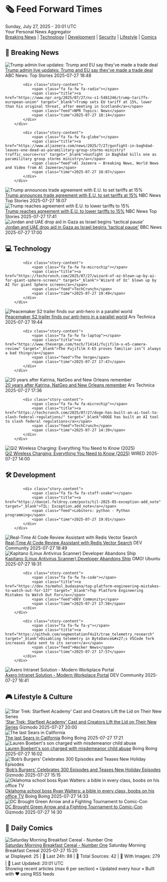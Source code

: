 <!-- Processing 54 RSS feeds at 2025-07-27 20:01:26 UTC -->
<!-- Processing: Penny Arcade -->
<!-- Processing: Cyanide & Happiness -->
<!-- Processing: Girl Genius -->
<!-- Processing: Dinosaur Comics -->
<!-- Processing: CNN Top Stories -->
<!-- Processing: BBC Breaking News -->
<!-- Processing: Al Jazeera Breaking News -->
<!-- Processing: NPR News -->
<!-- Processing: Associated Press Breaking -->
<!-- Processing: NBC News Breaking -->
<!-- Processing: Sky News World -->
<!-- Processing: TechCrunch -->
<!-- Processing: Ars Technica -->
<!-- Processing: O'Reilly Radar -->
<!-- Processing: Slashdot -->
<!-- Processing: Hacker News -->
<!-- Processing: It's FOSS -->
<!-- Processing: DistroWatch -->
<!-- Processing: Linux.com -->
<!-- Processing: Ubuntu Blog -->
<!-- Processing: InfoQ -->
<!-- Processing: Martin Fowler -->
<!-- Processing: Coding Horror -->
<!-- Processing: The Pragmatic Engineer -->
<!-- Processing: Gizmodo -->
<!-- Processing: Kotaku -->
<!-- Processing: Boing Boing -->
<!-- Processing: Krebs on Security -->
<!-- Generated 9 new posts out of 28 feeds processed -->
<div class="newspaper-header">
    <h1 class="newspaper-title">🗞️ Feed Forward Times</h1>
    <div class="newspaper-date">Sunday, July 27, 2025 - 20:01 UTC</div>
    <div class="newspaper-subtitle">Your Personal News Aggregator</div>
</div>

<div class="newspaper-nav">
    <a href="#breaking">Breaking News</a> |
    <a href="#tech">Technology</a> |
    <a href="#dev">Development</a> |
    <a href="#security">Security</a> |
    <a href="#lifestyle">Lifestyle</a> |
    <a href="#webcomics">Comics</a>
</div>

<div class="news-section breaking-news" id="breaking">
<h2 class="section-header">🚨 Breaking News</h2>
<div class="stories-container">
<div class="story">
            <img src="https://s.abcnews.com/images/Politics/trump-von-der-leyen-deal_1753639276050_hpMain_4x3t_384.jpg" alt="Trump admin live updates: Trump and EU say they&#x27;ve made a trade deal" class="story-image" loading="lazy" onerror="this.style.display='none'">
            <div class="story-content">
                <span class="fa fa-fw fa-tv"></span>
                <span class="title"><a href="https://abcnews.go.com/Politics/live-updates/trump-admin-live-updates/?id=123918735" target="_blank">Trump admin live updates: Trump and EU say they&#x27;ve made a trade deal</a></span>
                <span class="feed">ABC News: Top Stories</span>
                <span class="time">2025-07-27 18:48</span>
            </div>
        </div>
<div class="story">
            
            <div class="story-content">
                <span class="fa fa-fw fa-radio"></span>
                <span class="title"><a href="https://www.npr.org/2025/07/27/nx-s1-5481246/trump-tariffs-european-union" target="_blank">Trump sets EU tariff at 15%, lower than his original threat, after meeting in Scotland</a></span>
                <span class="feed">NPR Topics: News</span>
                <span class="time">2025-07-27 18:14</span>
            </div>
        </div>
<div class="story">
            
            <div class="story-content">
                <span class="fa fa-fw fa-globe"></span>
                <span class="title"><a href="https://www.aljazeera.com/news/2025/7/27/gunfight-in-baghdad-leaves-one-dead-as-paramilitary-group-storms-ministry?traffic_source=rss" target="_blank">Gunfight in Baghdad kills one as paramilitary group storms ministry</a></span>
                <span class="feed">Al Jazeera – Breaking News, World News and Video from Al Jazeera</span>
                <span class="time">2025-07-27 18:07</span>
            </div>
        </div>
<div class="story">
            <img src="https://media-cldnry.s-nbcnews.com/image/upload/t_fit_1500w/mpx/2704722219/2025_07/1753639635147_f_mo_trump_tradedeal_eu_250727_1920x1080-xqwguf.jpg" alt="Trump announces trade agreement with E.U. to set tariffs at 15%" class="story-image" loading="lazy" onerror="this.style.display='none'">
            <div class="story-content">
                <span class="fa fa-fw fa-broadcast-tower"></span>
                <span class="title"><a href="https://www.nbcnews.com/video/trump-announces-trade-agreement-with-e-u-to-set-tariffs-at-15-243906629634" target="_blank">Trump announces trade agreement with E.U. to set tariffs at 15%</a></span>
                <span class="feed">NBC News Top Stories</span>
                <span class="time">2025-07-27 18:07</span>
            </div>
        </div>
<div class="story">
            <img src="https://media-cldnry.s-nbcnews.com/image/upload/t_fit_1500w/rockcms/2025-07/250711-germany-port-european-tariffs-se-515p-ec686c.jpg" alt="Trump reaches agreement with E.U. to lower tariffs to 15%" class="story-image" loading="lazy" onerror="this.style.display='none'">
            <div class="story-content">
                <span class="fa fa-fw fa-broadcast-tower"></span>
                <span class="title"><a href="https://www.nbcnews.com/business/business-news/us-european-union-trade-deal-tariff-rate-fifteen-percent-rcna218380" target="_blank">Trump reaches agreement with E.U. to lower tariffs to 15%</a></span>
                <span class="feed">NBC News Top Stories</span>
                <span class="time">2025-07-27 17:41</span>
            </div>
        </div>
<div class="story">
            <img src="https://ichef.bbci.co.uk/ace/standard/240/cpsprodpb/5187/live/78627ad0-6aff-11f0-8dbd-f3d32ebd3327.jpg" alt="Jordan and UAE drop aid in Gaza as Israel begins &#x27;tactical pause&#x27;" class="story-image" loading="lazy" onerror="this.style.display='none'">
            <div class="story-content">
                <span class="fa fa-fw fa-earth-americas"></span>
                <span class="title"><a href="https://www.bbc.com/news/articles/ckgj270grkxo" target="_blank">Jordan and UAE drop aid in Gaza as Israel begins &#x27;tactical pause&#x27;</a></span>
                <span class="feed">BBC News</span>
                <span class="time">2025-07-27 17:00</span>
            </div>
        </div>
</div>
</div>
<div class="news-section tech-news" id="tech">
<h2 class="section-header">💻 Technology</h2>
<div class="stories-container">
<div class="story">
            
            <div class="story-content">
                <span class="fa fa-fw fa-microchip"></span>
                <span class="title"><a href="https://techcrunch.com/2025/07/27/wizard-of-oz-blown-up-by-ai-for-giant-sphere-screen/" target="_blank">‘Wizard of Oz’ blown up by AI for giant Sphere screen</a></span>
                <span class="feed">TechCrunch</span>
                <span class="time">2025-07-27 19:49</span>
            </div>
        </div>
<div class="story">
            <img src="https://cdn.arstechnica.net/wp-content/uploads/2025/07/peacemaker-500x500.jpg" alt="Peacemaker S2 trailer finds our anti-hero in a parallel world" class="story-image" loading="lazy" onerror="this.style.display='none'">
            <div class="story-content">
                <span class="fa fa-fw fa-cog"></span>
                <span class="title"><a href="https://arstechnica.com/culture/2025/07/peacemaker-s2-trailer-finds-our-anti-hero-in-a-parallel-world/" target="_blank">Peacemaker S2 trailer finds our anti-hero in a parallel world</a></span>
                <span class="feed">Ars Technica</span>
                <span class="time">2025-07-27 19:44</span>
            </div>
        </div>
<div class="story">
            
            <div class="story-content">
                <span class="fa fa-fw fa-laptop"></span>
                <span class="title"><a href="https://www.theverge.com/tech/714141/fujifilm-x-e5-camera-review" target="_blank">The Fujifilm X-E5 proves familiar isn’t always a bad thing</a></span>
                <span class="feed">The Verge</span>
                <span class="time">2025-07-27 17:47</span>
            </div>
        </div>
<div class="story">
            <img src="https://cdn.arstechnica.net/wp-content/uploads/2025/07/katrina10-500x500-1753213243.jpg" alt="20 years after Katrina, NatGeo and New Orleans remember" class="story-image" loading="lazy" onerror="this.style.display='none'">
            <div class="story-content">
                <span class="fa fa-fw fa-cog"></span>
                <span class="title"><a href="https://arstechnica.com/science/2025/07/20-years-after-katrina-natgeo-and-new-orleans-remember/" target="_blank">20 years after Katrina, NatGeo and New Orleans remember</a></span>
                <span class="feed">Ars Technica</span>
                <span class="time">2025-07-27 17:36</span>
            </div>
        </div>
<div class="story">
            
            <div class="story-content">
                <span class="fa fa-fw fa-microchip"></span>
                <span class="title"><a href="https://techcrunch.com/2025/07/27/doge-has-built-an-ai-tool-to-slash-federal-regulations/" target="_blank">DOGE has built an AI tool to slash federal regulations</a></span>
                <span class="feed">TechCrunch</span>
                <span class="time">2025-07-27 14:39</span>
            </div>
        </div>
<div class="story">
            <img src="https://media.wired.com/photos/688420d3d4153348a217c6ab/master/pass/What-is-Qi-2-Charging-Gear.png" alt="Qi2 Wireless Charging: Everything You Need to Know (2025)" class="story-image" loading="lazy" onerror="this.style.display='none'">
            <div class="story-content">
                <span class="fa fa-fw fa-bolt"></span>
                <span class="title"><a href="https://www.wired.com/story/what-is-qi2-wireless-charging/" target="_blank">Qi2 Wireless Charging: Everything You Need to Know (2025)</a></span>
                <span class="feed">WIRED</span>
                <span class="time">2025-07-27 14:00</span>
            </div>
        </div>
</div>
</div>
<div class="news-section dev-news" id="dev">
<h2 class="section-header">🛠️ Development</h2>
<div class="stories-container">
<div class="story">
            
            <div class="story-content">
                <span class="fa fa-fw fa-staff-snake"></span>
                <span class="title"><a href="https://daniel.feldroy.com/posts/til-2025-05-exception-add_note" target="_blank">TIL: Exception.add_note</a></span>
                <span class="feed">Lobsters: python - Python programming</span>
                <span class="time">2025-07-27 19:01</span>
            </div>
        </div>
<div class="story">
            <img src="https://media2.dev.to/dynamic/image/width=800%2Cheight=%2Cfit=scale-down%2Cgravity=auto%2Cformat=auto/https%3A%2F%2Fimages.unsplash.com%2Fphoto-1461749280684-dccba630e2f6%3Fw%3D800%26h%3D400%26fit%3Dcrop" alt="Real-Time AI Code Review Assistant with Redis Vector Search" class="story-image" loading="lazy" onerror="this.style.display='none'">
            <div class="story-content">
                <span class="fa fa-fw fa-code"></span>
                <span class="title"><a href="https://dev.to/ai_agi/real-time-ai-code-review-assistant-with-redis-vector-search-56an" target="_blank">Real-Time AI Code Review Assistant with Redis Vector Search</a></span>
                <span class="feed">DEV Community</span>
                <span class="time">2025-07-27 18:49</span>
            </div>
        </div>
<div class="story">
            <img src="https://i0.wp.com/www.omgubuntu.co.uk/wp-content/uploads/2025/06/Kapitano-ClamAV-Linux.jpg?resize=406%2C232&amp;ssl=1" alt="Kapitano (Linux Antivirus Scanner) Developer Abandons Ship" class="story-image" loading="lazy" onerror="this.style.display='none'">
            <div class="story-content">
                <span class="fa fa-fw fa-ubuntu"></span>
                <span class="title"><a href="https://www.omgubuntu.co.uk/2025/07/kapitano-linux-antivirus-abandoned-by-dev" target="_blank">Kapitano (Linux Antivirus Scanner) Developer Abandons Ship</a></span>
                <span class="feed">OMG! Ubuntu</span>
                <span class="time">2025-07-27 18:31</span>
            </div>
        </div>
<div class="story">
            
            <div class="story-content">
                <span class="fa fa-fw fa-code"></span>
                <span class="title"><a href="https://dev.to/mehul_budasana/top-platform-engineering-mistakes-to-watch-out-for-137" target="_blank">Top Platform Engineering Mistakes to Watch Out For</a></span>
                <span class="feed">DEV Community</span>
                <span class="time">2025-07-27 17:58</span>
            </div>
        </div>
<div class="story">
            
            <div class="story-content">
                <span class="fa fa-fw fa-y"></span>
                <span class="title"><a href="https://github.com/segmentationf4u1t/trae_telemetry_research" target="_blank">Disabling telemetry in ByteDance&#x27;s VSCode fork increases data sent to its server</a></span>
                <span class="feed">Hacker News</span>
                <span class="time">2025-07-27 17:57</span>
            </div>
        </div>
<div class="story">
            <img src="https://media2.dev.to/dynamic/image/width=800%2Cheight=%2Cfit=scale-down%2Cgravity=auto%2Cformat=auto/https%3A%2F%2Fdev-to-uploads.s3.amazonaws.com%2Fuploads%2Farticles%2Fhao6yi5ab4yz5vfsj5t2.jpg" alt="Axero Intranet Solution - Modern Workplace Portal" class="story-image" loading="lazy" onerror="this.style.display='none'">
            <div class="story-content">
                <span class="fa fa-fw fa-code"></span>
                <span class="title"><a href="https://dev.to/agihtaws_581/axero-intranet-solution-modern-workplace-portal-46gi" target="_blank">Axero Intranet Solution - Modern Workplace Portal</a></span>
                <span class="feed">DEV Community</span>
                <span class="time">2025-07-27 16:41</span>
            </div>
        </div>
</div>
</div>
<div class="news-section lifestyle-news" id="lifestyle">
<h2 class="section-header">🎮 Lifestyle & Culture</h2>
<div class="stories-container">
<div class="story">
            <img src="https://gizmodo.com/app/uploads/2025/07/starfleet.jpg" alt="‘Star Trek: Starfleet Academy’ Cast and Creators Lift the Lid on Their New Series" class="story-image" loading="lazy" onerror="this.style.display='none'">
            <div class="story-content">
                <span class="fa fa-fw fa-computer"></span>
                <span class="title"><a href="https://gizmodo.com/star-trek-starfleet-academy-sdcc-2025-panel-2000635137" target="_blank">‘Star Trek: Starfleet Academy’ Cast and Creators Lift the Lid on Their New Series</a></span>
                <span class="feed">Gizmodo</span>
                <span class="time">2025-07-27 20:00</span>
            </div>
        </div>
<div class="story">
            <img src="https://i0.wp.com/boingboing.net/wp-content/uploads/2025/07/ratio3x2_960.webp?fit=960%2C640&amp;quality=55&amp;ssl=1" alt="The last Sears in California" class="story-image" loading="lazy" onerror="this.style.display='none'">
            <div class="story-content">
                <span class="fa fa-fw fa-arrow-right"></span>
                <span class="title"><a href="https://boingboing.net/2025/07/27/the-last-sears-in-california.html" target="_blank">The last Sears in California</a></span>
                <span class="feed">Boing Boing</span>
                <span class="time">2025-07-27 17:21</span>
            </div>
        </div>
<div class="story">
            <img src="https://i0.wp.com/boingboing.net/wp-content/uploads/2025/07/The-Boeberts_2C-in-various-mugshots-provided-by-Co.jpg?fit=1080%2C658&amp;quality=60&amp;ssl=1" alt="Lauren Boebert&#x27;s son charged with misdemeanor child abuse" class="story-image" loading="lazy" onerror="this.style.display='none'">
            <div class="story-content">
                <span class="fa fa-fw fa-arrow-right"></span>
                <span class="title"><a href="https://boingboing.net/2025/07/27/lauren-boeberts-son-charged-with-misdemeanor-child-abuse.html" target="_blank">Lauren Boebert&#x27;s son charged with misdemeanor child abuse</a></span>
                <span class="feed">Boing Boing</span>
                <span class="time">2025-07-27 16:02</span>
            </div>
        </div>
<div class="story">
            <img src="https://gizmodo.com/app/uploads/2025/07/bobsburgers.jpg" alt="‘Bob’s Burgers’ Celebrates 300 Episodes and Teases New Holiday Episodes" class="story-image" loading="lazy" onerror="this.style.display='none'">
            <div class="story-content">
                <span class="fa fa-fw fa-computer"></span>
                <span class="title"><a href="https://gizmodo.com/sdcc-2025-bobs-burgers-episode-300-holiday-specials-2000635111" target="_blank">‘Bob’s Burgers’ Celebrates 300 Episodes and Teases New Holiday Episodes</a></span>
                <span class="feed">Gizmodo</span>
                <span class="time">2025-07-27 15:15</span>
            </div>
        </div>
<div class="story">
            <img src="https://i0.wp.com/boingboing.net/wp-content/uploads/2025/07/Ryan-Walters-smirking-at-a-public-hearing.-.jpg?fit=1080%2C610&amp;quality=60&amp;ssl=1" alt="Oklahoma school boss Ryan Walters: a bible in every class, boobs on his office TV" class="story-image" loading="lazy" onerror="this.style.display='none'">
            <div class="story-content">
                <span class="fa fa-fw fa-arrow-right"></span>
                <span class="title"><a href="https://boingboing.net/2025/07/27/oklahoma-school-boss-ryan-walters-a-bible-in-every-class-boobs-on-his-office-tv.html" target="_blank">Oklahoma school boss Ryan Walters: a bible in every class, boobs on his office TV</a></span>
                <span class="feed">Boing Boing</span>
                <span class="time">2025-07-27 14:33</span>
            </div>
        </div>
<div class="story">
            <img src="https://gizmodo.com/app/uploads/2025/07/dcko-sdcc.jpg" alt="DC Brought Green Arrow and a Fighting Tournament to Comic-Con" class="story-image" loading="lazy" onerror="this.style.display='none'">
            <div class="story-content">
                <span class="fa fa-fw fa-computer"></span>
                <span class="title"><a href="https://gizmodo.com/dc-ko-absolute-green-arrow-sdcc-2000634564" target="_blank">DC Brought Green Arrow and a Fighting Tournament to Comic-Con</a></span>
                <span class="feed">Gizmodo</span>
                <span class="time">2025-07-27 14:30</span>
            </div>
        </div>
</div>
</div>
<div class="news-section webcomics-section" id="webcomics">
<h2 class="section-header">🎨 Daily Comics</h2>
<div class="stories-container">
<div class="story">
            <img src="https://www.smbc-comics.com/comics/1753229771-20250709.png" alt="Saturday Morning Breakfast Cereal - Number One" class="story-image" loading="lazy" onerror="this.style.display='none'">
            <div class="story-content">
                <span class="fa fa-fw fa-smile"></span>
                <span class="title"><a href="https://www.smbc-comics.com/comic/number-one" target="_blank">Saturday Morning Breakfast Cereal - Number One</a></span>
                <span class="feed">Saturday Morning Breakfast Cereal</span>
                <span class="time">2025-07-27 15:20</span>
            </div>
        </div>
</div>
</div>

<div class="newspaper-footer">
    <div class="stats">
        📊 Displayed: 25 | 📅 Last 24h: 88 | 📡 Total Sources: 42 | 📸 With Images: 279 |
        🔄 Last Updated: 20:01 UTC
    </div>
    <div class="footer-note">
        Showing recent articles (max 6 per section) • Updated every hour • Built with ❤️ using RSS feeds
    </div>
</div>
